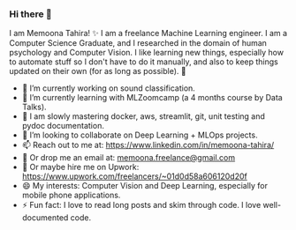 ### Hi there 👋

<!--
**MemoonaTahira/MemoonaTahira** is a ✨ _special_ ✨ repository because its `README.md` (this file) appears on your GitHub profile. -->

I am Memoona Tahira! ✨  I am a freelance Machine Learning engineer. I am a Computer Science Graduate, and I researched in the domain of human psychology and Computer Vision. I like learning new things, especially how to automate stuff so I don't have to do it manually, and also to keep things updated on their own (for as long as possible). 🦾

- 🔭 I’m currently working on sound classification.
- 🌱 I’m currently learning with MLZoomcamp (a 4 months course by Data Talks). 
- 🐌 I am slowly mastering docker, aws, streamlit, git, unit testing and pydoc documentation.
- 👯 I’m looking to collaborate on Deep Learning + MLOps projects.
- 📫 Reach out to me at: https://www.linkedin.com/in/memoona-tahira/
- 📧 Or drop me an email at: memoona.freelance@gmail.com
- 💬 Or maybe hire me on Upwork: https://www.upwork.com/freelancers/~01d0d58a606120d20f 
- 😄 My interests: Computer Vision and Deep Learning, especially for mobile phone applications. 
- ⚡ Fun fact: I love to read long posts and skim through code. I love well-documented code. 
